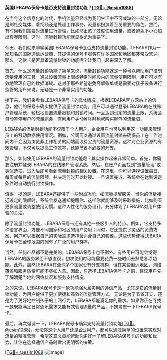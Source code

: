 **英国LEBARA保号卡是否支持流量封锁功能？[[TG💪+ @esim1088](https://t.me/s/esim1088)]**

在当今这个信息化的时代，手机流量已经成为我们生活中不可或缺的一部分。无论是刷社交媒体、看视频还是处理工作事务，流量都扮演着至关重要的角色。然而，有时候我们需要对流量进行管理，比如防止孩子过度使用流量，或者避免不小心超出套餐限制。这时，流量封锁功能就显得尤为重要了。

今天，我们就来聊聊英国LEBARA保号卡是否支持流量封锁功能。LEBARA作为一家知名的国际通信运营商，其提供的保号卡服务在许多国家和地区都非常受欢迎。那么，这款卡是否具备流量封锁的功能呢？让我们一起来深入了解。

首先，什么是流量封锁功能？简单来说，流量封锁功能就是一种可以帮助用户控制流量使用的工具。通过设置流量上限或特定时间段内的流量使用限制，用户可以有效地管理自己的数据消耗。这对于那些希望避免高额账单或是需要对孩子设备进行监管的用户来说，无疑是一个非常实用的功能。

接下来，我们来看看LEBARA保号卡的具体情况。根据LEBARA官方网站上的信息，他们的保号卡确实提供了流量封锁功能。用户可以通过登录LEBARA的在线账户管理系统，轻松地设置流量限额和封锁时间。一旦达到设定的流量上限，系统会自动暂停用户的流量服务，直到用户手动解除封锁或购买额外的流量包。

LEBARA的流量封锁功能不仅限于个人用户，企业用户也可以利用这一功能来管理员工的移动数据使用情况。例如，公司可以通过设置流量封锁来确保员工在工作时间内不会因为浏览非工作相关的网站而浪费宝贵的流量资源。这种对企业资源的有效管理，不仅可以提高工作效率，还能节省不必要的开支。

那么，如何使用LEBARA的流量封锁功能呢？其实操作起来非常简单。首先，你需要注册并登录LEBARA的在线账户管理系统。然后，在账户页面找到“流量管理”或类似选项，进入后即可看到流量封锁的相关设置。在这里，你可以选择设置每日、每周或每月的流量限额，并决定何时开始封锁。一旦设置完成，系统会在达到设定条件时自动执行封锁操作。

值得一提的是，LEBARA还提供了一些附加功能，如流量提醒服务。当你的流量接近设定的限额时，系统会发送通知提醒你，这样你就能够及时采取措施，比如购买更多流量或调整使用习惯。这种人性化的服务设计，充分体现了LEBARA对用户体验的关注。

除了流量封锁功能，LEBARA保号卡还有其他一些吸引人的特点。例如，它支持多种语言界面，方便不同国家和地区的用户使用；同时，它还提供了灵活的资费方案，用户可以根据自己的实际需求选择最适合自己的套餐。这些优势使得LEBARA保号卡在全球范围内拥有了广泛的用户群体。

当然，任何产品都不是完美的，LEBARA保号卡也不例外。有些用户可能会觉得LEBARA的服务界面不够直观，初次使用时可能需要花费一些时间去熟悉各项功能。此外，虽然LEBARA在全球多个国家设有分支机构，但在某些偏远地区，网络覆盖和服务质量可能不尽如人意。因此，在选择LEBARA保号卡之前，建议用户先了解清楚当地的网络状况和服务支持情况。

总的来说，LEBARA保号卡是一款功能强大且实用的通信产品，尤其是它的流量封锁功能，为用户提供了更加便捷和高效的流量管理方式。无论是为了节省开支，还是为了更好地控制孩子的上网行为，LEBARA都能满足你的需求。如果你正在寻找一款既能满足日常通讯需求又能有效管理流量的产品，不妨考虑一下LEBARA保号卡。

最后，再次强调一下，LEBARA保号卡确实支持流量封锁功能[[TG💪+ @esim1088](https://t.me/s/esim1088)]。无论你是个人用户还是企业用户，都可以通过简单的设置来实现对流量的精准管理。希望这篇文章能帮助你更好地了解LEBARA保号卡的功能和优势，让你在选择通信产品时做出更明智的决策。

[[TG💪+ @esim1088](https://t.me/s/esim1088) ![Image](https://i.postimg.cc/4NQfJmqS/Snipaste-2025-05-13-00-14-12.png)]
